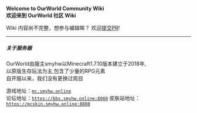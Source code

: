 **Welcome to OurWorld Community Wiki**  
**欢迎来到 OurWorld 社区 Wiki**

Wiki 内容尚不完整，想参与编辑嘛？ 欢迎[提交PR](https://github.com/smyhw/OurWorldCommunityWiki/pulls)!
***

##### 关于服务器

OurWorld由服主smyhw以Minecraft1.7.10版本建立于2018年,  
以原版生存玩法为主,包含了少量的RPG元素  
自开服以来，我们没有更换过周目

游戏地址：[`mc.smyhw.online`](mc.smyhw.online)  
论坛地址：[`https://bbs.smyhw.online:8080`](https://bbs.smyhw.online:8080) 
皮肤站地址：[`https://mcskin.smyhw.online:8080`](https://mcskin.smyhw.online:8080)  